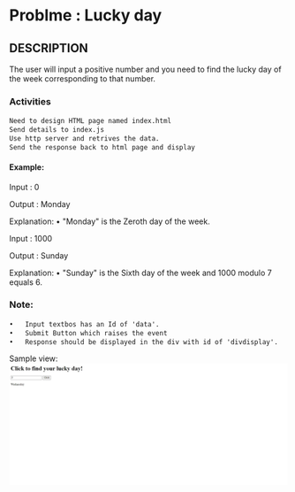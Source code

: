 # Problme : Lucky day

## DESCRIPTION
 
The user will input a positive number and you need to find the lucky day of the week corresponding to that number.

### Activities

    Need to design HTML page named index.html  
    Send details to index.js 
    Use http server and retrives the data. 
    Send the response back to html page and display 


#### Example:

Input :
0

Output :
Monday

Explanation:
•	"Monday" is the Zeroth day of the week.

Input :
1000

Output :
Sunday

Explanation:
•	"Sunday" is the Sixth day of the week and 1000 modulo 7 equals 6.



### Note:
    •	Input textbos has an Id of 'data'.
    •	Submit Button which raises the event
    •	Response should be displayed in the div with id of 'divdisplay'.



Sample view:
![output](./screenshots/form.png)
 

